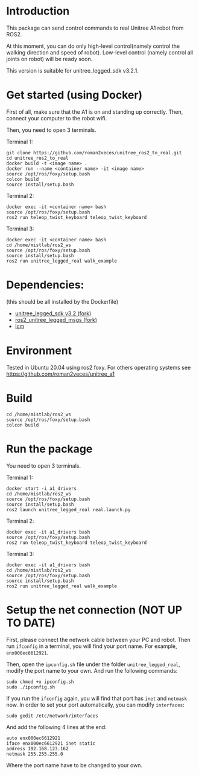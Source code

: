 # Introduction
This package can send control commands to real Unitree A1 robot from ROS2. 

At this moment, you can do only high-level control(namely control the walking direction and speed of robot). Low-level control (namely control all joints on robot) will be ready soon.

This version is suitable for unitree_legged_sdk v3.2.1.

# Get started (using Docker)
First of all, make sure that the A1 is on and standing up correctly. Then, connect your computer to 
the robot wifi. 

Then, you need to open 3 terminals.

Terminal 1:
```
git clone https://github.com/roman2veces/unitree_ros2_to_real.git
cd unitree_ros2_to_real
docker build -t <image name> .
docker run --name <container name> -it <image name>
source /opt/ros/foxy/setup.bash
colcon build
source install/setup.bash
```

Terminal 2:
```
docker exec -it <container name> bash
source /opt/ros/foxy/setup.bash
ros2 run teleop_twist_keyboard teleop_twist_keyboard
```

Terminal 3:
```
docker exec -it <container name> bash
cd /home/mistlab/ros2_ws
source /opt/ros/foxy/setup.bash
source install/setup.bash
ros2 run unitree_legged_real walk_example
```

# Dependencies:
(this should be all installed by the Dockerfile)

* [unitree_legged_sdk v3.2 (fork)](https://github.com/roman2veces/unitree_legged_sdk)
* [ros2_unitree_legged_msgs (fork)](https://github.com/roman2veces/ros2_unitree_legged_msgs)
* [lcm](https://github.com/lcm-proj/lcm/archive/refs/tags/)

# Environment
Tested in Ubuntu 20.04 using ros2 foxy. For others operating systems see https://github.com/roman2veces/unitree_a1 

# Build
```
cd /home/mistlab/ros2_ws
source /opt/ros/foxy/setup.bash
colcon build
```

# Run the package
You need to open 3 terminals.

Terminal 1:
```
docker start -i a1_drivers
cd /home/mistlab/ros2_ws
source /opt/ros/foxy/setup.bash
source install/setup.bash
ros2 launch unitree_legged_real real.launch.py
```

Terminal 2:
```
docker exec -it a1_drivers bash
source /opt/ros/foxy/setup.bash
ros2 run teleop_twist_keyboard teleop_twist_keyboard
```

Terminal 3:
```
docker exec -it a1_drivers bash
cd /home/mistlab/ros2_ws
source /opt/ros/foxy/setup.bash
source install/setup.bash
ros2 run unitree_legged_real walk_example
```

# Setup the net connection (NOT UP TO DATE)
First, please connect the network cable between your PC and robot. Then run `ifconfig` in a terminal, you will find your port name. For example, `enx000ec6612921`.

Then, open the `ipconfig.sh` file under the folder `unitree_legged_real`, modify the port name to your own. And run the following commands:
```
sudo chmod +x ipconfig.sh
sudo ./ipconfig.sh
```
If you run the `ifconfig` again, you will find that port has `inet` and `netmask` now.
In order to set your port automatically, you can modify `interfaces`:
```
sudo gedit /etc/network/interfaces
```
And add the following 4 lines at the end:
```
auto enx000ec6612921
iface enx000ec6612921 inet static
address 192.168.123.162
netmask 255.255.255.0
```
Where the port name have to be changed to your own.
